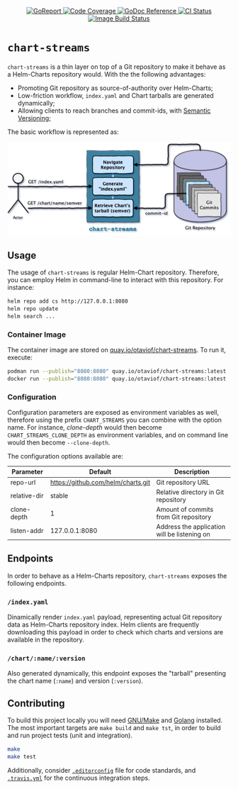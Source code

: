 <p align="center">
    <a alt="GoReport" href="https://goreportcard.com/report/github.com/otaviof/chart-streams">
        <img alt="GoReport" src="https://goreportcard.com/badge/github.com/otaviof/chart-streams">
    </a>
    <a alt="Code Coverage" href="https://codecov.io/gh/otaviof/chart-streams">
        <img alt="Code Coverage" src="https://codecov.io/gh/otaviof/chart-streams/branch/master/graph/badge.svg">
    </a>
    <a alt="GoDoc" href="https://godoc.org/github.com/otaviof/chart-streams/pkg/chartstreams">
        <img alt="GoDoc Reference" src="https://godoc.org/github.com/otaviof/chart-streams/pkg/chartstreams?status.svg">
    </a>
    <a alt="CI Status" href="https://travis-ci.com/otaviof/chart-streams">
        <img alt="CI Status" src="https://travis-ci.com/otaviof/chart-streams.svg?branch=master">
    </a>
    <a alt="Image Build Status" href="https://quay.io/repository/otaviof/chart-streams">
        <img alt="Image Build Status" src="https://quay.io/repository/otaviof/chart-streams/status">
    </a>
</p>

# `chart-streams`

`chart-streams` is a thin layer on top of a Git repository to make it behave as a Helm-Charts
repository would. With the the following advantages:

- Promoting Git repository as source-of-authority over Helm-Charts;
- Low-friction workflow, `index.yaml` and Chart tarballs are generated dynamically;
- Allowing clients to reach branches and commit-ids, with [Semantic Versioning][semver];

The basic workflow is represented as:

<p align="center">
    <img alt="chart-streams diagram" src="./assets/diagrams/cs-diagram-1.png">
</p>

## Usage

The usage of `chart-streams` is regular Helm-Chart repository. Therefore, you can employ Helm in
command-line to interact with this repository. For instance:

```sh
helm repo add cs http://127.0.0.1:8080
helm repo update
helm search ...
```

### Container Image

The container image are stored on [quay.io/otaviof/chart-streams][quayioimage]. To run it, execute:

```sh
podman run --publish="8080:8080" quay.io/otaviof/chart-streams:latest
docker run --publish="8080:8080" quay.io/otaviof/chart-streams:latest
```

### Configuration

Configuration parameters are exposed as environment variables as well, therefore using the prefix
`CHART_STREAMS` you can combine with the option name. For instance, *clone-depth* would then
become `CHART_STREAMS_CLONE_DEPTH` as environment variables, and on command line would then become
`--clone-depth`.

The configuration options available are:

| Parameter    | Default                            | Description                                  |
|--------------|------------------------------------|----------------------------------------------|
| repo-url     | https://github.com/helm/charts.git | Git repository URL                           |
| relative-dir | stable                             | Relative directory in Git repository         |
| clone-depth  | 1                                  | Amount of commits from Git repository        |
| listen-addr  | 127.0.0.1:8080                     | Address the application will be listening on |

## Endpoints

In order to behave as a Helm-Charts repository, `chart-streams` exposes the following endpoints.

### `/index.yaml`

Dinamically render `index.yaml` payload, representing actual Git repository data as Helm-Charts
repository index. Helm clients are frequently downloading this payload in order to check which charts
and versions are available in the repository.

### `/chart/:name/:version`

Also generated dynamically, this endpoint exposes the "tarball" presenting the chart name (`:name`)
and version (`:version`).

## Contributing

To build this project locally you will need [GNU/Make][gnumake] and [Golang][golang] installed.
The most important targets are `make build` and `make tst`, in order to build and run project
tests (unit and integration).

```sh
make
make test
```

Additionally, consider [`.editorconfig`](./.editorconfig) file for code standards, and
[`.travis.yml`](./.travis.yml) for the continuous integration steps.

[semver]: https://helm.sh/docs/topics/chart_best_practices/conventions/
[gnumake]: https://www.gnu.org/software/make/
[golang]: https://golang.org/
[quayioimage]: https://quay.io/repository/otaviof/chart-streams
